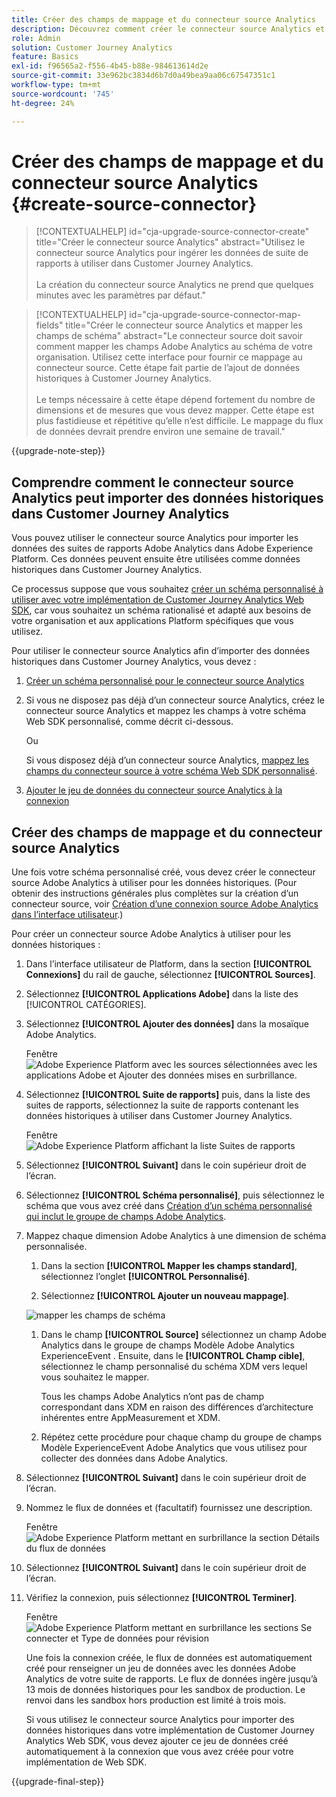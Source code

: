 ```yaml
---
title: Créer des champs de mappage et du connecteur source Analytics
description: Découvrez comment créer le connecteur source Analytics et mapper les champs.
role: Admin
solution: Customer Journey Analytics
feature: Basics
exl-id: f96565a2-f556-4b45-b88e-984613614d2e
source-git-commit: 33e962bc3834d6b7d0a49bea9aa06c67547351c1
workflow-type: tm+mt
source-wordcount: '745'
ht-degree: 24%

---
```


# Créer des champs de mappage et du connecteur source Analytics {#create-source-connector}

<!-- markdownlint-disable MD034 -->

>[!CONTEXTUALHELP]
>id="cja-upgrade-source-connector-create"
>title="Créer le connecteur source Analytics"
>abstract="Utilisez le connecteur source Analytics pour ingérer les données de suite de rapports à utiliser dans Customer Journey Analytics.<br><br>La création du connecteur source Analytics ne prend que quelques minutes avec les paramètres par défaut."

<!-- markdownlint-enable MD034 -->

<!-- markdownlint-disable MD034 -->

>[!CONTEXTUALHELP]
>id="cja-upgrade-source-connector-map-fields"
>title="Créer le connecteur source Analytics et mapper les champs de schéma"
>abstract="Le connecteur source doit savoir comment mapper les champs Adobe Analytics au schéma de votre organisation. Utilisez cette interface pour fournir ce mappage au connecteur source. Cette étape fait partie de l’ajout de données historiques à Customer Journey Analytics.<br><br>Le temps nécessaire à cette étape dépend fortement du nombre de dimensions et de mesures que vous devez mapper. Cette étape est plus fastidieuse et répétitive qu’elle n’est difficile. Le mappage du flux de données devrait prendre environ une semaine de travail."

<!-- markdownlint-enable MD034 -->

{{upgrade-note-step}}

## Comprendre comment le connecteur source Analytics peut importer des données historiques dans Customer Journey Analytics

Vous pouvez utiliser le connecteur source Analytics pour importer les données des suites de rapports Adobe Analytics dans Adobe Experience Platform. Ces données peuvent ensuite être utilisées comme données historiques dans Customer Journey Analytics.

Ce processus suppose que vous souhaitez [créer un schéma personnalisé à utiliser avec votre implémentation de Customer Journey Analytics Web SDK](/help/getting-started/cja-upgrade/cja-upgrade-schema-create.md), car vous souhaitez un schéma rationalisé et adapté aux besoins de votre organisation et aux applications Platform spécifiques que vous utilisez.

Pour utiliser le connecteur source Analytics afin d’importer des données historiques dans Customer Journey Analytics, vous devez :

1. [Créer un schéma personnalisé pour le connecteur source Analytics](/help/getting-started/cja-upgrade/cja-upgrade-source-connector-schema.md)

1. Si vous ne disposez pas déjà d’un connecteur source Analytics, créez le connecteur source Analytics et mappez les champs à votre schéma Web SDK personnalisé, comme décrit ci-dessous.

   Ou

   Si vous disposez déjà d’un connecteur source Analytics, [mappez les champs du connecteur source à votre schéma Web SDK personnalisé](/help/getting-started/cja-upgrade/cja-upgrade-from-source-connector.md).

1. [Ajouter le jeu de données du connecteur source Analytics à la connexion](/help/getting-started/cja-upgrade/cja-upgrade-source-connector-dataset.md)

## Créer des champs de mappage et du connecteur source Analytics

Une fois votre schéma personnalisé créé, vous devez créer le connecteur source Adobe Analytics à utiliser pour les données historiques. (Pour obtenir des instructions générales plus complètes sur la création d’un connecteur source, voir [Création d’une connexion source Adobe Analytics dans l’interface utilisateur](https://experienceleague.adobe.com/docs/experience-platform/sources/ui-tutorials/create/adobe-applications/analytics.html).)

Pour créer un connecteur source Adobe Analytics à utiliser pour les données historiques :

1. Dans l’interface utilisateur de Platform, dans la section **[!UICONTROL Connexions]** du rail de gauche, sélectionnez **[!UICONTROL Sources]**.

1. Sélectionnez **[!UICONTROL Applications Adobe]** dans la liste des [!UICONTROL CATÉGORIES].

1. Sélectionnez **[!UICONTROL Ajouter des données]** dans la mosaïque Adobe Analytics.

   Fenêtre ![Adobe Experience Platform avec les sources sélectionnées avec les applications Adobe et Ajouter des données mises en surbrillance.](./assets/sources-overview.png)

1. Sélectionnez **[!UICONTROL Suite de rapports]** puis, dans la liste des suites de rapports, sélectionnez la suite de rapports contenant les données historiques à utiliser dans Customer Journey Analytics.

   Fenêtre ![Adobe Experience Platform affichant la liste Suites de rapports ](./assets/report-suites.png)

1. Sélectionnez **[!UICONTROL Suivant]** dans le coin supérieur droit de l’écran.

1. Sélectionnez **[!UICONTROL Schéma personnalisé]**, puis sélectionnez le schéma que vous avez créé dans [Création d’un schéma personnalisé qui inclut le groupe de champs Adobe Analytics](/help/getting-started/cja-upgrade/cja-upgrade-source-connector-schema.md). <!-- Deleted this, because I changed this from choosing the default schemawe're pointing them now at the schema they just created: "Adobe Experience Platform  automatically creates the schema and the corresponding dataset to map all standard fields from the selected Adobe Analytics report suite." -->

   <!-- add screenshot -->

1. Mappez chaque dimension Adobe Analytics à une dimension de schéma personnalisée.

   1. Dans la section **[!UICONTROL Mapper les champs standard]**, sélectionnez l’onglet **[!UICONTROL Personnalisé]**.

   1. Sélectionnez **[!UICONTROL Ajouter un nouveau mappage]**.

   ![mapper les champs de schéma](assets/schema-mapping.png)

   1. Dans le champ **[!UICONTROL Source]** sélectionnez un champ Adobe Analytics dans le groupe de champs Modèle Adobe Analytics ExperienceEvent . Ensuite, dans le **[!UICONTROL Champ cible]**, sélectionnez le champ personnalisé du schéma XDM vers lequel vous souhaitez le mapper.

      Tous les champs Adobe Analytics n’ont pas de champ correspondant dans XDM en raison des différences d’architecture inhérentes entre AppMeasurement et XDM.

   1. Répétez cette procédure pour chaque champ du groupe de champs Modèle ExperienceEvent Adobe Analytics que vous utilisez pour collecter des données dans Adobe Analytics.

1. Sélectionnez **[!UICONTROL Suivant]** dans le coin supérieur droit de l’écran.

1. Nommez le flux de données et (facultatif) fournissez une description.

   Fenêtre ![Adobe Experience Platform mettant en surbrillance la section Détails du flux de données](./assets/dataflow-detail.png)

1. Sélectionnez **[!UICONTROL Suivant]** dans le coin supérieur droit de l’écran.

1. Vérifiez la connexion, puis sélectionnez **[!UICONTROL Terminer]**.

   Fenêtre ![Adobe Experience Platform mettant en surbrillance les sections Se connecter et Type de données pour révision](./assets/review.png)

   Une fois la connexion créée, le flux de données est automatiquement créé pour renseigner un jeu de données avec les données Adobe Analytics de votre suite de rapports. Le flux de données ingère jusqu’à 13 mois de données historiques pour les sandbox de production. Le renvoi dans les sandbox hors production est limité à trois mois.

   Si vous utilisez le connecteur source Analytics pour importer des données historiques dans votre implémentation de Customer Journey Analytics Web SDK, vous devez ajouter ce jeu de données créé automatiquement à la connexion que vous avez créée pour votre implémentation de Web SDK.

{{upgrade-final-step}}
